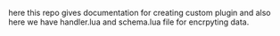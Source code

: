 here this repo gives documentation for creating custom plugin and also here we have handler.lua and schema.lua file for encrpyting data.
